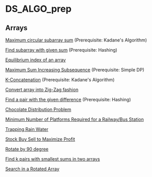 # DS_ALGO_prep

## Arrays
<a href="https://practice.geeksforgeeks.org/problems/max-circular-subarray-sum/0">Maximum circular subarray sum</a> (Prerequisite: Kadane's Algorithm)

<a href="https://practice.geeksforgeeks.org/problems/subarray-with-given-sum/0">Find subarray with given sum</a> (Prerequisite: Hashing) 

<a href="https://practice.geeksforgeeks.org/problems/equilibrium-point/0">Equilibrium index of an array</a>

<a href="https://practice.geeksforgeeks.org/problems/maximum-sum-increasing-subsequence/0">Maximum Sum Increasing Subsequence</a> (Prerequisite: Simple DP)

<a href="https://www.codechef.com/problems/KCON">K-Concatenation</a> (Prerequisite: Kadane's Algorithm) 

<a href="https://practice.geeksforgeeks.org/problems/convert-array-into-zig-zag-fashion/0">Convert array into Zig-Zag fashion</a>

<a href="https://practice.geeksforgeeks.org/problems/find-pair-given-difference/0">Find a pair with the given difference</a> (Prerequisite: Hashing)

<a href="https://www.geeksforgeeks.org/chocolate-distribution-problem/">Chocolate Distribution Problem</a>

<a href="https://practice.geeksforgeeks.org/problems/minimum-platforms/0">Minimum Number of Platforms Required for a Railway/Bus Station</a>

<a href="https://practice.geeksforgeeks.org/problems/trapping-rain-water/0">Trapping Rain Water</a>

<a href="https://practice.geeksforgeeks.org/problems/stock-buy-and-sell/0">Stock Buy Sell to Maximize Profit</a>

<a href="https://practice.geeksforgeeks.org/problems/rotate-by-90-degree/0">Rotate by 90 degree</a>

<a href="https://www.geeksforgeeks.org/find-k-pairs-smallest-sums-two-arrays/">Find k pairs with smallest sums in two arrays</a>

<a href="https://practice.geeksforgeeks.org/problems/search-in-a-rotated-array/0">Search in a Rotated Array</a>
